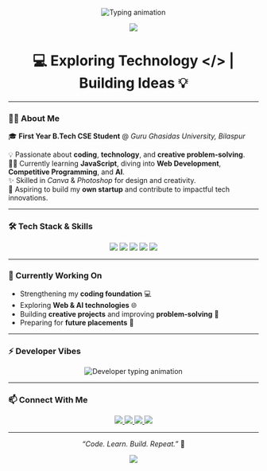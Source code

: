 <!-- 🚀 Aniket Sinha's Animated GitHub Profile README -->

<!-- 🧠 Gradient Hero Banner -->
<p align="center">
  <img src="https://readme-typing-svg.herokuapp.com?font=Fira+Code&weight=600&size=28&duration=3000&pause=1000&color=00C2FF&center=true&vCenter=true&width=900&lines=Hi%2C+I'm+Aniket+Sinha+👋;First+Year+B.Tech+CSE+Student+%40+GGU;Passionate+Coder+%7C+Web+Developer+%7C+AI+Learner;Welcome+to+my+GitHub+Profile+🚀" alt="Typing animation">
</p>

<!-- 🎨 Gradient Divider -->
<p align="center">
  <img src="https://capsule-render.vercel.app/api?type=rect&color=gradient&customColorList=2,3,4,7,12&height=2"/>
</p>

<h1 align="center">💻 Exploring Technology &lt;/&gt; | Building Ideas 💡</h1>

---

### 👨‍💻 About Me  
🎓 **First Year B.Tech CSE Student** @ *Guru Ghasidas University, Bilaspur*  

💡 Passionate about **coding**, **technology**, and **creative problem-solving**.  
👨‍💻 Currently learning **JavaScript**, diving into **Web Development**, **Competitive Programming**, and **AI**.  
✨ Skilled in *Canva* & *Photoshop* for design and creativity.  
🚀 Aspiring to build my **own startup** and contribute to impactful tech innovations.

---

### 🛠️ Tech Stack & Skills
<p align="center">
  <img src="https://img.shields.io/badge/Code-JavaScript-yellow?style=for-the-badge&logo=javascript&logoColor=black">
  <img src="https://img.shields.io/badge/Design-Canva-00C4CC?style=for-the-badge&logo=canva&logoColor=white">
  <img src="https://img.shields.io/badge/Tool-Photoshop-31A8FF?style=for-the-badge&logo=adobephotoshop&logoColor=white">
  <img src="https://img.shields.io/badge/Focus-Web%20Development-success?style=for-the-badge">
  <img src="https://img.shields.io/badge/Interest-AI%20%26%20Startups-orange?style=for-the-badge">
</p>

---

### 🌱 Currently Working On
- Strengthening my **coding foundation** 💻  
- Exploring **Web & AI technologies** 🌐  
- Building **creative projects** and improving **problem-solving** 🧩  
- Preparing for **future placements** 💼  

---

### ⚡ Developer Vibes
<p align="center">
  <img src="https://readme-typing-svg.herokuapp.com?font=Fira+Code&weight=600&duration=3000&pause=1000&color=00C2FF&center=true&vCenter=true&width=650&lines=💻+Coding+My+Dreams+Into+Reality;🚀+Exploring+Web+and+AI;🎯+Aiming+to+Become+a+Top+Software+Developer;🤝+Let's+Connect+and+Build+Together!" alt="Developer typing animation">
</p>

---

### 📫 Connect With Me
<p align="center">
  <a href="mailto:contactaniketsinha@gmail.com">
    <img src="https://img.shields.io/badge/Email-181717?style=for-the-badge&logo=gmail&logoColor=white">
  </a>
  <a href="https://www.linkedin.com/in/aniketsinha-dev">
    <img src="https://img.shields.io/badge/LinkedIn-0077B5?style=for-the-badge&logo=linkedin&logoColor=white">
  </a>
  <a href="https://x.com/aniketsinha_dev">
    <img src="https://img.shields.io/badge/Twitter-1DA1F2?style=for-the-badge&logo=twitter&logoColor=white">
  </a>
  <a href="https://github.com/aniketsinha-dev">
    <img src="https://img.shields.io/badge/GitHub-181717?style=for-the-badge&logo=github&logoColor=white">
  </a>
</p>

---

<p align="center">
  <i>“Code. Learn. Build. Repeat.”</i> 💫  
</p>

<!-- 🌊 Smooth Gradient Animated Wave Footer -->
<p align="center">
  <img src="https://capsule-render.vercel.app/api?type=waving&height=120&color=gradient&customColorList=2,3,4,7,12&section=footer"/>
</p>
